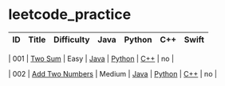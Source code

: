 # leetcode_practice
|  ID  |                            Title                             | Difficulty |                             Java                             |                            Python                            |                     C++                      |                     Swift                      |
| :--: | :----------------------------------------------------------: | :--------: | :----------------------------------------------------------: | :----------------------------------------------------------: | :------------------------------------------: | :--------------------------------------------: |

| 001  |      [Two Sum](https://leetcode.com/problems/two-sum/)       |    Easy    | [Java](https://github.com/corpsepiges/leetcode/blob/master/Algorithms/001.%20Two%20Sum/Solution.java) | [Python](https://github.com/corpsepiges/leetcode/blob/master/Algorithms/001.%20Two%20Sum/Solution.py) | [C++](http://www.liuchuo.net/archives/1006)  |                       no                       |

| 002  | [Add Two Numbers](https://leetcode.com/problems/add-two-numbers/) |   Medium   | [Java](https://github.com/corpsepiges/leetcode/blob/master/Algorithms/002.%20Add%20Two%20Numbers/Solution.java) | [Python](https://github.com/corpsepiges/leetcode/blob/master/Algorithms/002.%20Add%20Two%20Numbers/Solution.py) | [C++](http://www.liuchuo.net/archives/1004)  |                       no                       |
